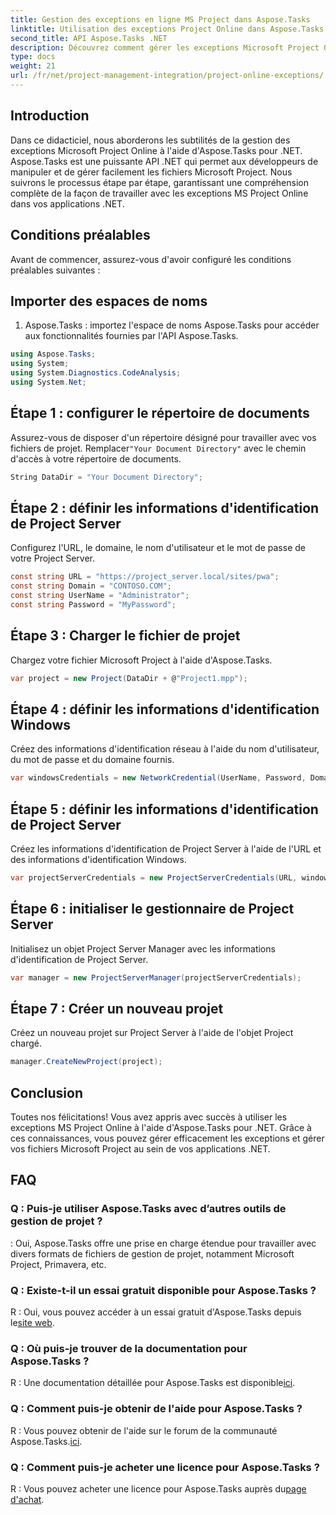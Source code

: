 ```yaml
---
title: Gestion des exceptions en ligne MS Project dans Aspose.Tasks
linktitle: Utilisation des exceptions Project Online dans Aspose.Tasks
second_title: API Aspose.Tasks .NET
description: Découvrez comment gérer les exceptions Microsoft Project Online de manière transparente avec Aspose.Tasks pour .NET. Tutoriel étape par étape pour une gestion de projet efficace.
type: docs
weight: 21
url: /fr/net/project-management-integration/project-online-exceptions/
---
```

## Introduction
Dans ce didacticiel, nous aborderons les subtilités de la gestion des exceptions Microsoft Project Online à l'aide d'Aspose.Tasks pour .NET. Aspose.Tasks est une puissante API .NET qui permet aux développeurs de manipuler et de gérer facilement les fichiers Microsoft Project. Nous suivrons le processus étape par étape, garantissant une compréhension complète de la façon de travailler avec les exceptions MS Project Online dans vos applications .NET.
## Conditions préalables
Avant de commencer, assurez-vous d'avoir configuré les conditions préalables suivantes :

## Importer des espaces de noms
1. Aspose.Tasks : importez l'espace de noms Aspose.Tasks pour accéder aux fonctionnalités fournies par l'API Aspose.Tasks.
```csharp
using Aspose.Tasks;
using System;
using System.Diagnostics.CodeAnalysis;
using System.Net;

```

## Étape 1 : configurer le répertoire de documents
 Assurez-vous de disposer d'un répertoire désigné pour travailler avec vos fichiers de projet. Remplacer`"Your Document Directory"` avec le chemin d'accès à votre répertoire de documents.
```csharp
String DataDir = "Your Document Directory";
```
## Étape 2 : définir les informations d'identification de Project Server
Configurez l'URL, le domaine, le nom d'utilisateur et le mot de passe de votre Project Server.
```csharp
const string URL = "https://project_server.local/sites/pwa";
const string Domain = "CONTOSO.COM";
const string UserName = "Administrator";
const string Password = "MyPassword";
```
## Étape 3 : Charger le fichier de projet
Chargez votre fichier Microsoft Project à l'aide d'Aspose.Tasks.
```csharp
var project = new Project(DataDir + @"Project1.mpp");
```
## Étape 4 : définir les informations d'identification Windows
Créez des informations d'identification réseau à l'aide du nom d'utilisateur, du mot de passe et du domaine fournis.
```csharp
var windowsCredentials = new NetworkCredential(UserName, Password, Domain);
```
## Étape 5 : définir les informations d'identification de Project Server
Créez les informations d'identification de Project Server à l'aide de l'URL et des informations d'identification Windows.
```csharp
var projectServerCredentials = new ProjectServerCredentials(URL, windowsCredentials);
```
## Étape 6 : initialiser le gestionnaire de Project Server
Initialisez un objet Project Server Manager avec les informations d'identification de Project Server.
```csharp
var manager = new ProjectServerManager(projectServerCredentials);
```
## Étape 7 : Créer un nouveau projet
Créez un nouveau projet sur Project Server à l'aide de l'objet Project chargé.
```csharp
manager.CreateNewProject(project);
```

## Conclusion
Toutes nos félicitations! Vous avez appris avec succès à utiliser les exceptions MS Project Online à l'aide d'Aspose.Tasks pour .NET. Grâce à ces connaissances, vous pouvez gérer efficacement les exceptions et gérer vos fichiers Microsoft Project au sein de vos applications .NET.
## FAQ
### Q : Puis-je utiliser Aspose.Tasks avec d’autres outils de gestion de projet ?
: Oui, Aspose.Tasks offre une prise en charge étendue pour travailler avec divers formats de fichiers de gestion de projet, notamment Microsoft Project, Primavera, etc.
### Q : Existe-t-il un essai gratuit disponible pour Aspose.Tasks ?
 R : Oui, vous pouvez accéder à un essai gratuit d'Aspose.Tasks depuis le[site web](https://releases.aspose.com/).
### Q : Où puis-je trouver de la documentation pour Aspose.Tasks ?
 R : Une documentation détaillée pour Aspose.Tasks est disponible[ici](https://reference.aspose.com/tasks/net/).
### Q : Comment puis-je obtenir de l'aide pour Aspose.Tasks ?
R : Vous pouvez obtenir de l'aide sur le forum de la communauté Aspose.Tasks.[ici](https://forum.aspose.com/c/tasks/15).
### Q : Comment puis-je acheter une licence pour Aspose.Tasks ?
 R : Vous pouvez acheter une licence pour Aspose.Tasks auprès du[page d'achat](https://purchase.aspose.com/buy).